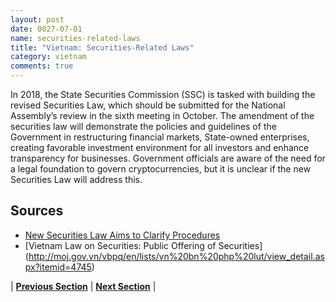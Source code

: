 ```yaml
---
layout: post
date: 0027-07-01
name: securities-related-laws
title: "Vietnam: Securities-Related Laws"
category: vietnam
comments: true
---
```


In 2018, the State Securities Commission (SSC) is tasked with building the revised Securities Law, which should be submitted for the National Assembly’s review in the sixth meeting in October. The amendment of the securities law will demonstrate the policies and guidelines of the Government in restructuring financial markets, State-owned enterprises, creating favorable investment environment for all investors and enhance transparency for businesses. Government officials are aware of the need for a legal foundation to govern cryptocurrencies, but it is unclear if the new Securities Law will address this.

Sources 
--- 
- [New Securities Law Aims to Clarify Procedures](http://vietnamnews.vn/economy/422178/new-securities-law-aims-to-clarify-procedures.html#w4VSBS7y22iMsIAq.99)
- [Vietnam Law on Securities: Public Offering of Securities] (http://moj.gov.vn/vbpq/en/lists/vn%20bn%20php%20lut/view_detail.aspx?itemid=4745)


| **[Previous Section](https://neo-project.github.io/global-blockchain-compliance-hub//vietnam/vietnam-laws-token-sales.html)** | **[Next Section](https://neo-project.github.io/global-blockchain-compliance-hub//vietnam/vietnam-privacy-and-data-protection.html)** |

